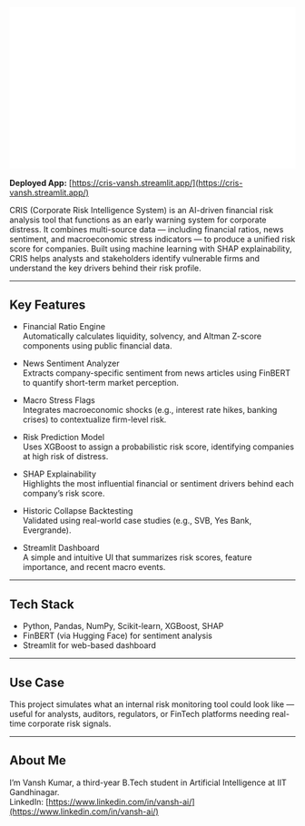 <p align="center">
  <img src="streamlit_app/logo.png" alt="ContraSage Logo" width="700"/>
</p>

**Deployed App:** [https://cris-vansh.streamlit.app/](https://cris-vansh.streamlit.app/)


CRIS (Corporate Risk Intelligence System) is an AI-driven financial risk analysis tool that functions as an early warning system for corporate distress. It combines multi-source data — including financial ratios, news sentiment, and macroeconomic stress indicators — to produce a unified risk score for companies. Built using machine learning with SHAP explainability, CRIS helps analysts and stakeholders identify vulnerable firms and understand the key drivers behind their risk profile.

---

## Key Features

- Financial Ratio Engine  
  Automatically calculates liquidity, solvency, and Altman Z-score components using public financial data.

- News Sentiment Analyzer  
  Extracts company-specific sentiment from news articles using FinBERT to quantify short-term market perception.

- Macro Stress Flags  
  Integrates macroeconomic shocks (e.g., interest rate hikes, banking crises) to contextualize firm-level risk.

- Risk Prediction Model  
  Uses XGBoost to assign a probabilistic risk score, identifying companies at high risk of distress.

- SHAP Explainability  
  Highlights the most influential financial or sentiment drivers behind each company’s risk score.

- Historic Collapse Backtesting  
  Validated using real-world case studies (e.g., SVB, Yes Bank, Evergrande).

- Streamlit Dashboard  
  A simple and intuitive UI that summarizes risk scores, feature importance, and recent macro events.

---

## Tech Stack

- Python, Pandas, NumPy, Scikit-learn, XGBoost, SHAP  
- FinBERT (via Hugging Face) for sentiment analysis  
- Streamlit for web-based dashboard  

---

## Use Case

This project simulates what an internal risk monitoring tool could look like — useful for analysts, auditors, regulators, or FinTech platforms needing real-time corporate risk signals.

---

## About Me

I’m Vansh Kumar, a third-year B.Tech student in Artificial Intelligence at IIT Gandhinagar.  
LinkedIn: [https://www.linkedin.com/in/vansh-ai/](https://www.linkedin.com/in/vansh-ai/)

